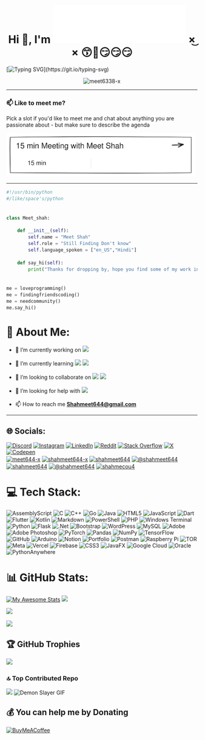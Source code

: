 <h1 align="center">Hi 👋, I'm <img src="https://github.com/Meet6338-X/Meet6338-X/blob/main/Meetshahgithubreadmebox.svg" width="350" height="100" alt="Meet Shah" />  ×͜ × 😙🤞😏😏😏</h1>

[![Typing SVG](https://readme-typing-svg.demolab.com?font=Fira+Code&pause=1000&random=false&width=600&lines=I+am+a+programmer+who+loves+coding+and+having+fun.)](https://git.io/typing-svg)
<p align="center">
  <img src="https://komarev.com/ghpvc/?username=meet6338-x&label=Profile%20views&color=0e75b6&style=flat" alt="meet6338-x" />
</p>
<hr>


### 📫 Like to meet me?

Pick a slot if you'd like to meet me and chat about anything you are passionate about - but make sure to describe the agenda

<a href="https://calendly.com/meet6338/15-min-meeting" target="_blank"><img width="498" alt="meet_link" src="https://github.com/Meet6338-X/Meet6338-X/blob/main/15minmeetingsetter.svg"></a>


<hr>

```python
#!/usr/bin/python
#/like/space's/python


class Meet_shah:

    def __init__(self):
        self.name = "Meet Shah"
        self.role = "Still Finding Don't know"
        self.language_spoken = ["en_US","Hindi"]

    def say_hi(self):
        print("Thanks for dropping by, hope you find some of my work interesting.")


me = loveprogramming()
me = findingfriendscoding()
me = needcommunity()
me.say_hi()
```
# 💫 About Me:

- 🔭 I’m currently working on **<img src="https://img.shields.io/badge/Developing_Skills-Level_UP-blue">**<br><br>
- 🌱 I’m currently learning **<img src="https://img.shields.io/badge/full_stack_python-Easy-lightGreen">**    **<img src="https://img.shields.io/badge/android_Development-Basic-Green">**<br><br>
- 👯 I’m looking to collaborate on **<img src="https://img.shields.io/badge/Github-fun-purple">**    **<img src="https://img.shields.io/badge/Make_New_Friends-Coder-pink">**<br><br>
- 🤝 I’m looking for help with **<img src="https://img.shields.io/badge/Programmer_Friends-Creating_Projects-lightyellow">**<br><br>
- 📫 How to reach me **Shahmeet644@gmail.com**
<hr>

## 🌐 Socials:
[![Discord](https://img.shields.io/badge/Discord-%237289DA.svg?logo=discord&logoColor=white)](https://discord.gg/kCVAaaw8Sf)
[![Instagram](https://img.shields.io/badge/Instagram-%23E4405F.svg?logo=Instagram&logoColor=white)](https://instagram.com/meet644.exe)
[![LinkedIn](https://img.shields.io/badge/LinkedIn-%230077B5.svg?logo=linkedin&logoColor=white)](https://linkedin.com/in/meet-shah-co)
[![Reddit](https://img.shields.io/badge/Reddit-%23FF4500.svg?logo=Reddit&logoColor=white)](https://reddit.com/user/Meet-6338)
[![Stack Overflow](https://img.shields.io/badge/-Stackoverflow-FE7A16?logo=stack-overflow&logoColor=white)](https://stackoverflow.com/users/21412875)
[![X](https://img.shields.io/badge/X-black.svg?logo=X&logoColor=white)](https://x.com/@meet_644)
[![Codepen](https://img.shields.io/badge/Codepen-000000?style=for-the-badge&logo=codepen&logoColor=white)](https://codepen.io/meetshah644-x)<br>
<a href="https://dev.to/meet644-x" target="blank"><img align="center" src="https://raw.githubusercontent.com/rahuldkjain/github-profile-readme-generator/master/src/images/icons/Social/devto.svg" alt="meet644-x" height="30" width="40" /></a>
<a href="https://codesandbox.com/shahmeet644-x" target="blank"><img align="center" src="https://raw.githubusercontent.com/rahuldkjain/github-profile-readme-generator/master/src/images/icons/Social/codesandbox.svg" alt="shahmeet644-x" height="30" width="40" /></a>
<a href="https://www.codechef.com/users/shahmeet644" target="blank"><img align="center" src="https://cdn.jsdelivr.net/npm/simple-icons@3.1.0/icons/codechef.svg" alt="shahmeet644" height="30" width="40" /></a>
<a href="https://www.hackerrank.com/@shahmeet644" target="blank"><img align="center" src="https://raw.githubusercontent.com/rahuldkjain/github-profile-readme-generator/master/src/images/icons/Social/hackerrank.svg" alt="@shahmeet644" height="30" width="40" /></a>
<a href="https://www.leetcode.com/shahmeet644" target="blank"><img align="center" src="https://raw.githubusercontent.com/rahuldkjain/github-profile-readme-generator/master/src/images/icons/Social/leet-code.svg" alt="shahmeet644" height="30" width="40" /></a>
<a href="https://www.hackerearth.com/@shahmeet644" target="blank"><img align="center" src="https://raw.githubusercontent.com/rahuldkjain/github-profile-readme-generator/master/src/images/icons/Social/hackerearth.svg" alt="@shahmeet644" height="30" width="40" /></a>
<a href="https://auth.geeksforgeeks.org/user/shahmecou4" target="blank"><img align="center" src="https://raw.githubusercontent.com/rahuldkjain/github-profile-readme-generator/master/src/images/icons/Social/geeks-for-geeks.svg" alt="shahmecou4" height="30" width="40" /></a>

# 💻 Tech Stack:
![AssemblyScript](https://img.shields.io/badge/assembly%20script-%23000000.svg?style=for-the-badge&logo=assemblyscript&logoColor=white) 
![C](https://img.shields.io/badge/c-%2300599C.svg?style=for-the-badge&logo=c&logoColor=white) 
![C++](https://img.shields.io/badge/c++-%2300599C.svg?style=for-the-badge&logo=c%2B%2B&logoColor=white) 
![Go](https://img.shields.io/badge/go-%2300ADD8.svg?style=for-the-badge&logo=go&logoColor=white) 
![Java](https://img.shields.io/badge/java-%23ED8B00.svg?style=for-the-badge&logo=openjdk&logoColor=white) 
![HTML5](https://img.shields.io/badge/html5-%23E34F26.svg?style=for-the-badge&logo=html5&logoColor=white) 
![JavaScript](https://img.shields.io/badge/javascript-%23323330.svg?style=for-the-badge&logo=javascript&logoColor=%23F7DF1E) 
![Dart](https://img.shields.io/badge/dart-%230175C2.svg?style=for-the-badge&logo=dart&logoColor=white)
![Flutter](https://img.shields.io/badge/Flutter-%2302569B.svg?style=for-the-badge&logo=Flutter&logoColor=white)
![Kotlin](https://img.shields.io/badge/kotlin-%237F52FF.svg?style=for-the-badge&logo=kotlin&logoColor=white) 
![Markdown](https://img.shields.io/badge/markdown-%23000000.svg?style=for-the-badge&logo=markdown&logoColor=white) 
![PowerShell](https://img.shields.io/badge/PowerShell-%235391FE.svg?style=for-the-badge&logo=powershell&logoColor=white) 
![PHP](https://img.shields.io/badge/php-%23777BB4.svg?style=for-the-badge&logo=php&logoColor=white) 
![Windows Terminal](https://img.shields.io/badge/Windows%20Terminal-%234D4D4D.svg?style=for-the-badge&logo=windows-terminal&logoColor=white)
![Python](https://img.shields.io/badge/python-3670A0?style=for-the-badge&logo=python&logoColor=ffdd54) 
![Flask](https://img.shields.io/badge/flask-%23000.svg?style=for-the-badge&logo=flask&logoColor=white) 
![.Net](https://img.shields.io/badge/.NET-5C2D91?style=for-the-badge&logo=.net&logoColor=white) 
![Bootstrap](https://img.shields.io/badge/bootstrap-%238511FA.svg?style=for-the-badge&logo=bootstrap&logoColor=white) 
![WordPress](https://img.shields.io/badge/WordPress-%23117AC9.svg?style=for-the-badge&logo=WordPress&logoColor=white) 
![MySQL](https://img.shields.io/badge/mysql-4479A1.svg?style=for-the-badge&logo=mysql&logoColor=white) 
![Adobe](https://img.shields.io/badge/adobe-%23FF0000.svg?style=for-the-badge&logo=adobe&logoColor=white) 
![Adobe Photoshop](https://img.shields.io/badge/adobe%20photoshop-%2331A8FF.svg?style=for-the-badge&logo=adobe%20photoshop&logoColor=white) 
![PyTorch](https://img.shields.io/badge/PyTorch-%23EE4C2C.svg?style=for-the-badge&logo=PyTorch&logoColor=white) 
![Pandas](https://img.shields.io/badge/pandas-%23150458.svg?style=for-the-badge&logo=pandas&logoColor=white) 
![NumPy](https://img.shields.io/badge/numpy-%23013243.svg?style=for-the-badge&logo=numpy&logoColor=white) 
![TensorFlow](https://img.shields.io/badge/TensorFlow-%23FF6F00.svg?style=for-the-badge&logo=TensorFlow&logoColor=white) 
![GitHub](https://img.shields.io/badge/github-%23121011.svg?style=for-the-badge&logo=github&logoColor=white) 
![Arduino](https://img.shields.io/badge/-Arduino-00979D?style=for-the-badge&logo=Arduino&logoColor=white) 
![Notion](https://img.shields.io/badge/Notion-%23000000.svg?style=for-the-badge&logo=notion&logoColor=white) 
![Portfolio](https://img.shields.io/badge/Portfolio-%23000000.svg?style=for-the-badge&logo=firefox&logoColor=#FF7139) 
![Postman](https://img.shields.io/badge/Postman-FF6C37?style=for-the-badge&logo=postman&logoColor=white) 
![Raspberry Pi](https://img.shields.io/badge/-RaspberryPi-C51A4A?style=for-the-badge&logo=Raspberry-Pi) 
![TOR](https://img.shields.io/badge/tor-%237E4798.svg?style=for-the-badge&logo=tor-project&logoColor=white) 
![Meta](https://img.shields.io/badge/Meta-%230467DF.svg?style=for-the-badge&logo=Meta&logoColor=white) 
![Vercel](https://img.shields.io/badge/vercel-%23000000.svg?style=for-the-badge&logo=vercel&logoColor=white) 
![Firebase](https://img.shields.io/badge/firebase-%23039BE5.svg?style=for-the-badge&logo=firebase) 
![CSS3](https://img.shields.io/badge/css3-%231572B6.svg?style=for-the-badge&logo=css3&logoColor=white) 
![JavaFX](https://img.shields.io/badge/javafx-%23FF0000.svg?style=for-the-badge&logo=javafx&logoColor=white) 
![Google Cloud](https://img.shields.io/badge/GoogleCloud-%234285F4.svg?style=for-the-badge&logo=google-cloud&logoColor=white) 
![Oracle](https://img.shields.io/badge/Oracle-F80000?style=for-the-badge&logo=oracle&logoColor=white) 
![PythonAnywhere](https://img.shields.io/badge/pythonanywhere-%232F9FD7.svg?style=for-the-badge&logo=pythonanywhere&logoColor=151515)

# 📊 GitHub Stats:

[![My Awesome Stats](https://awesome-github-stats.azurewebsites.net/user-stats/Meet6338-X?cardType=github&theme=radical&preferLogin=false)](https://git.io/awesome-stats-card)
![](https://github-readme-stats.vercel.app/api/top-langs/?username=Meet6338-X&theme=radical&hide_border=false&include_all_commits=true&count_private=true&layout=compact)<br>

<img src="https://wakatime.com/share/@9e261c0b-2a41-4764-8965-69095e1d5121/dfae0aad-4793-428d-b792-d0c9db83c8dc.svg" width="800">

![](https://github-readme-streak-stats.herokuapp.com/?user=Meet6338-X&theme=radical&hide_border=false)




## 🏆 GitHub Trophies

![](https://github-profile-trophy.vercel.app/?username=Meet6338-X&theme=radical&no-frame=false&no-bg=false&margin-w=4)

### 🔝 Top Contributed Repo

 ![](https://github-contributor-stats.vercel.app/api?username=Meet6338-X&limit=5&theme=dark&combine_all_yearly_contributions=true)
 <img src="https://media1.tenor.com/m/2nKSTDDekOgAAAAC/coding-kira.gif" width="400" height="300" alt="Demon Slayer GIF"/>
  
  ## 💰 You can help me by Donating

[![BuyMeACoffee](https://img.shields.io/badge/Buy%20Me%20a%20Coffee-ffdd00?style=for-the-badge&logo=buy-me-a-coffee&logoColor=black)](https://buymeacoffee.com/shahmeet64k)
